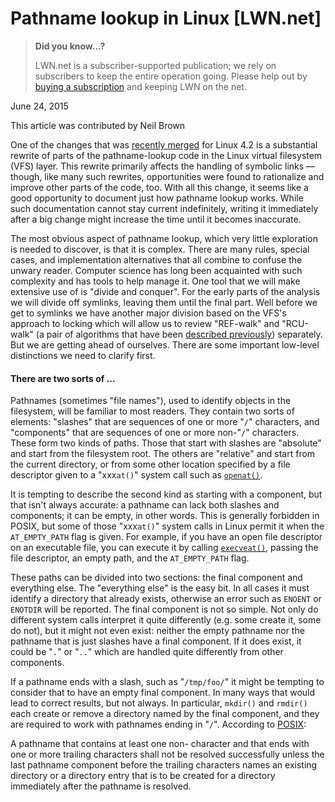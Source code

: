 # Pathname lookup in Linux [LWN.net]

> **Did you know...?**
> 
> LWN.net is a subscriber-supported publication; we rely on subscribers to keep the entire operation going. Please help out by [buying a subscription](/Promo/nst-nag4/subscribe) and keeping LWN on the net. 

June 24, 2015

This article was contributed by Neil Brown

One of the changes that was [recently merged](https://git.kernel.org/cgit/linux/kernel/git/torvalds/linux.git/commit/?id=052b398a43a7de8c68c13e7fa05d6b3d16ce6801) for Linux 4.2 is a substantial rewrite of parts of the pathname-lookup code in the Linux virtual filesystem (VFS) layer. This rewrite primarily affects the handling of symbolic links — though, like many such rewrites, opportunities were found to rationalize and improve other parts of the code, too. With all this change, it seems like a good opportunity to document just how pathname lookup works. While such documentation cannot stay current indefinitely, writing it immediately after a big change might increase the time until it becomes inaccurate.

The most obvious aspect of pathname lookup, which very little exploration is needed to discover, is that it is complex. There are many rules, special cases, and implementation alternatives that all combine to confuse the unwary reader. Computer science has long been acquainted with such complexity and has tools to help manage it. One tool that we will make extensive use of is "divide and conquer". For the early parts of the analysis we will divide off symlinks, leaving them until the final part. Well before we get to symlinks we have another major division based on the VFS's approach to locking which will allow us to review "REF-walk" and "RCU-walk" (a pair of algorithms that have been [described previously](https://lwn.net/Articles/419811/)) separately. But we are getting ahead of ourselves. There are some important low-level distinctions we need to clarify first.

#### There are two sorts of ...

Pathnames (sometimes "file names"), used to identify objects in the filesystem, will be familiar to most readers. They contain two sorts of elements: "slashes" that are sequences of one or more "`/`" characters, and "components" that are sequences of one or more non-"`/`" characters. These form two kinds of paths. Those that start with slashes are "absolute" and start from the filesystem root. The others are "relative" and start from the current directory, or from some other location specified by a file descriptor given to a "xxx`at()`" system call such as [`openat()`](http://man7.org/linux/man-pages/man2/openat.2.html).

It is tempting to describe the second kind as starting with a component, but that isn't always accurate: a pathname can lack both slashes and components; it can be empty, in other words. This is generally forbidden in POSIX, but some of those "xxx`at()`" system calls in Linux permit it when the `AT_EMPTY_PATH` flag is given. For example, if you have an open file descriptor on an executable file, you can execute it by calling [`execveat()`](http://man7.org/linux/man-pages/man2/execveat.2.html), passing the file descriptor, an empty path, and the `AT_EMPTY_PATH` flag.

These paths can be divided into two sections: the final component and everything else. The "everything else" is the easy bit. In all cases it must identify a directory that already exists, otherwise an error such as `ENOENT` or `ENOTDIR` will be reported. The final component is not so simple. Not only do different system calls interpret it quite differently (e.g. some create it, some do not), but it might not even exist: neither the empty pathname nor the pathname that is just slashes have a final component. If it does exist, it could be "`.`" or "`..`" which are handled quite differently from other components.

If a pathname ends with a slash, such as "`/tmp/foo/`" it might be tempting to consider that to have an empty final component. In many ways that would lead to correct results, but not always. In particular, `mkdir()` and `rmdir()` each create or remove a directory named by the final component, and they are required to work with pathnames ending in "`/`". According to [POSIX](http://pubs.opengroup.org/onlinepubs/9699919799/basedefs/V1_chap04.html#tag_04_12): 

A pathname that contains at least one non-<slash> character and that ends with one or more trailing <slash> characters shall not be resolved successfully unless the last pathname component before the trailing <slash> characters names an existing directory or a directory entry that is to be created for a directory immediately after the pathname is resolved.
